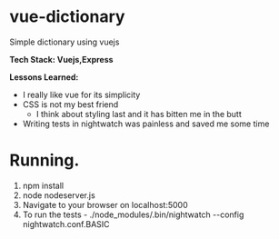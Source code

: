# vue-dictionary

Simple dictionary using vuejs

**Tech Stack: Vuejs,Express**

**Lessons Learned:** 
* I really like vue for its simplicity
* CSS is not my best friend
  * I think about styling last and it has bitten me in the butt
* Writing tests in nightwatch was painless and saved me some time

# Running.
1. npm install
2. node nodeserver.js
3. Navigate to your browser on localhost:5000
4. To run the tests - ./node_modules/.bin/nightwatch --config nightwatch.conf.BASIC
